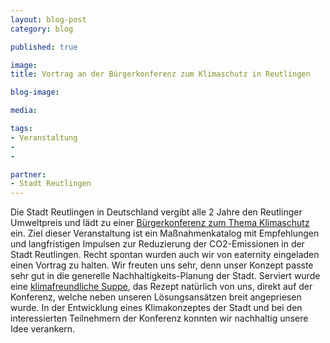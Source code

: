 ```yaml
---
layout: blog-post
category: blog

published: true

image:  
title: Vortrag an der Bürgerkonferenz zum Klimaschutz in Reutlingen 

blog-image: 

media: 

tags:
- Veranstaltung
- 
- 

partner:
- Stadt Reutlingen
---
```



Die Stadt Reutlingen in Deutschland vergibt alle 2 Jahre den Reutlinger Umweltpreis und lädt zu einer [Bürgerkonferenz zum Thema Klimaschutz][1] ein. Ziel dieser Veranstaltung ist ein Maßnahmenkatalog mit Empfehlungen und langfristigen Impulsen zur Reduzierung der CO2-Emissionen in der Stadt Reutlingen. 
Recht spontan wurden auch wir von eaternity eingeladen einen Vortrag zu halten. Wir freuten uns sehr, denn unser Konzept passte sehr gut in die generelle Nachhaltigkeits-Planung der Stadt. Serviert wurde eine [klimafreundliche Suppe][2], das Rezept natürlich von uns, direkt auf der Konferenz, welche neben unseren Lösungsansätzen breit angepriesen wurde. In der Entwicklung eines Klimakonzeptes der Stadt und bei den interessierten Teilnehmern der Konferenz konnten wir nachhaltig unsere Idee verankern.

[1]: http://www.reutlingen.de/ceasy/modules/cms/main.php5?cPageId=2310&view=publish&item=article&id=2949
[2]: Das_Rezept

